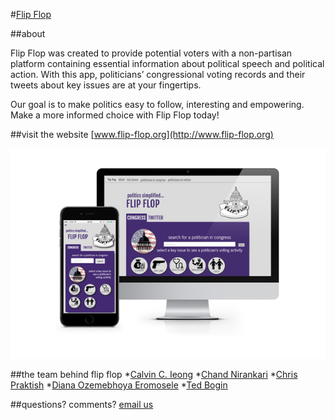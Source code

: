 #[Flip Flop](http://www.flip-flop.org)

##about

Flip Flop was created to provide potential voters with a non-partisan platform containing essential information about political speech and political action. With this app, politicians’ congressional voting records and their tweets about key issues are at your fingertips.

Our goal is to make politics easy to follow, interesting and empowering. Make a more informed choice with Flip Flop today!

##visit the website
[www.flip-flop.org](http://www.flip-flop.org)

![Screenshot](app/assets/images/flip-flop.png)

##the team behind flip flop
*[Calvin C. Ieong](https://github.com/icalving)
*[Chand Nirankari](https://github.com/chand)
*[Chris Praktish](https://github.com/cprakti)
*[Diana Ozemebhoya Eromosele](https://github.com/dianaeromosele)
*[Ted Bogin](https://github.com/tbogin)

##questions? comments?
[email us](mailto:chandnirankari@gmail.com)
